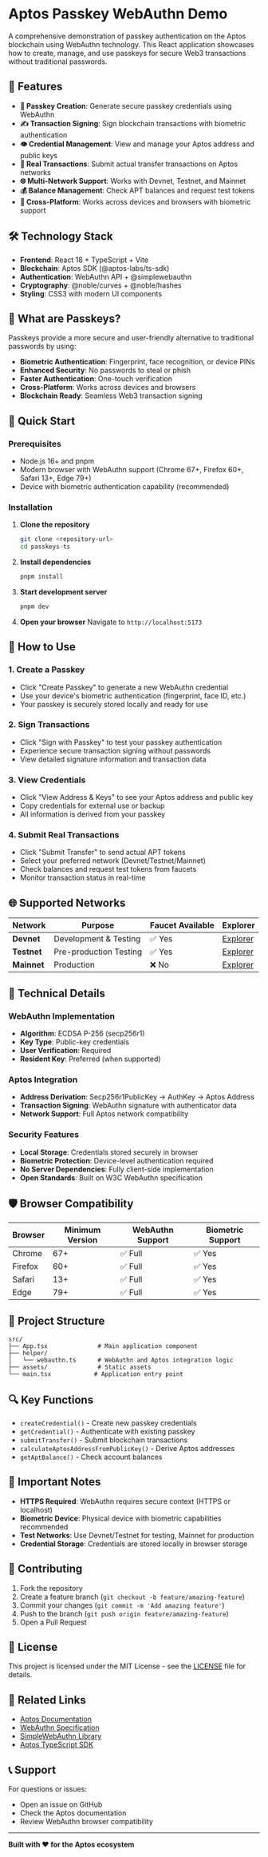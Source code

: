 # Aptos Passkey WebAuthn Demo

A comprehensive demonstration of passkey authentication on the Aptos blockchain using WebAuthn technology. This React application showcases how to create, manage, and use passkeys for secure Web3 transactions without traditional passwords.

## 🚀 Features

- **🔐 Passkey Creation**: Generate secure passkey credentials using WebAuthn
- **✍️ Transaction Signing**: Sign blockchain transactions with biometric authentication
- **👁️ Credential Management**: View and manage your Aptos address and public keys
- **🚀 Real Transactions**: Submit actual transfer transactions on Aptos networks
- **🌐 Multi-Network Support**: Works with Devnet, Testnet, and Mainnet
- **💰 Balance Management**: Check APT balances and request test tokens
- **📱 Cross-Platform**: Works across devices and browsers with biometric support

## 🛠️ Technology Stack

- **Frontend**: React 18 + TypeScript + Vite
- **Blockchain**: Aptos SDK (@aptos-labs/ts-sdk)
- **Authentication**: WebAuthn API + @simplewebauthn
- **Cryptography**: @noble/curves + @noble/hashes
- **Styling**: CSS3 with modern UI components

## 🎯 What are Passkeys?

Passkeys provide a more secure and user-friendly alternative to traditional passwords by using:
- **Biometric Authentication**: Fingerprint, face recognition, or device PINs
- **Enhanced Security**: No passwords to steal or phish
- **Faster Authentication**: One-touch verification
- **Cross-Platform**: Works across devices and browsers
- **Blockchain Ready**: Seamless Web3 transaction signing

## 🚀 Quick Start

### Prerequisites

- Node.js 16+ and pnpm
- Modern browser with WebAuthn support (Chrome 67+, Firefox 60+, Safari 13+, Edge 79+)
- Device with biometric authentication capability (recommended)

### Installation

1. **Clone the repository**
   ```bash
   git clone <repository-url>
   cd passkeys-ts
   ```

2. **Install dependencies**
   ```bash
   pnpm install
   ```

3. **Start development server**
   ```bash
   pnpm dev
   ```

4. **Open your browser**
   Navigate to `http://localhost:5173`

## 📖 How to Use

### 1. Create a Passkey
- Click "Create Passkey" to generate a new WebAuthn credential
- Use your device's biometric authentication (fingerprint, face ID, etc.)
- Your passkey is securely stored locally and ready for use

### 2. Sign Transactions
- Click "Sign with Passkey" to test your passkey authentication
- Experience secure transaction signing without passwords
- View detailed signature information and transaction data

### 3. View Credentials
- Click "View Address & Keys" to see your Aptos address and public key
- Copy credentials for external use or backup
- All information is derived from your passkey

### 4. Submit Real Transactions
- Click "Submit Transfer" to send actual APT tokens
- Select your preferred network (Devnet/Testnet/Mainnet)
- Check balances and request test tokens from faucets
- Monitor transaction status in real-time

## 🌐 Supported Networks

| Network | Purpose | Faucet Available | Explorer |
|---------|---------|------------------|----------|
| **Devnet** | Development & Testing | ✅ Yes | [Explorer](https://explorer.aptoslabs.com) |
| **Testnet** | Pre-production Testing | ✅ Yes | [Explorer](https://explorer.aptoslabs.com) |
| **Mainnet** | Production | ❌ No | [Explorer](https://explorer.aptoslabs.com) |

## 🔧 Technical Details

### WebAuthn Implementation
- **Algorithm**: ECDSA P-256 (secp256r1)
- **Key Type**: Public-key credentials
- **User Verification**: Required
- **Resident Key**: Preferred (when supported)

### Aptos Integration
- **Address Derivation**: Secp256r1PublicKey → AuthKey → Aptos Address
- **Transaction Signing**: WebAuthn signature with authenticator data
- **Network Support**: Full Aptos network compatibility

### Security Features
- **Local Storage**: Credentials stored securely in browser
- **Biometric Protection**: Device-level authentication required
- **No Server Dependencies**: Fully client-side implementation
- **Open Standards**: Built on W3C WebAuthn specification

## 🛡️ Browser Compatibility

| Browser | Minimum Version | WebAuthn Support | Biometric Support |
|---------|----------------|------------------|-------------------|
| Chrome | 67+ | ✅ Full | ✅ Yes |
| Firefox | 60+ | ✅ Full | ✅ Yes |
| Safari | 13+ | ✅ Full | ✅ Yes |
| Edge | 79+ | ✅ Full | ✅ Yes |

## 📁 Project Structure

```
src/
├── App.tsx              # Main application component
├── helper/
│   └── webauthn.ts      # WebAuthn and Aptos integration logic
├── assets/              # Static assets
└── main.tsx            # Application entry point
```

## 🔍 Key Functions

- `createCredential()` - Create new passkey credentials
- `getCredential()` - Authenticate with existing passkey
- `submitTransfer()` - Submit blockchain transactions
- `calculateAptosAddressFromPublicKey()` - Derive Aptos addresses
- `getAptBalance()` - Check account balances

## 🚨 Important Notes

- **HTTPS Required**: WebAuthn requires secure context (HTTPS or localhost)
- **Biometric Device**: Physical device with biometric capabilities recommended
- **Test Networks**: Use Devnet/Testnet for testing, Mainnet for production
- **Credential Storage**: Credentials are stored locally in browser storage

## 🤝 Contributing

1. Fork the repository
2. Create a feature branch (`git checkout -b feature/amazing-feature`)
3. Commit your changes (`git commit -m 'Add amazing feature'`)
4. Push to the branch (`git push origin feature/amazing-feature`)
5. Open a Pull Request

## 📄 License

This project is licensed under the MIT License - see the [LICENSE](LICENSE) file for details.

## 🔗 Related Links

- [Aptos Documentation](https://aptos.dev/)
- [WebAuthn Specification](https://www.w3.org/TR/webauthn-2/)
- [SimpleWebAuthn Library](https://simplewebauthn.dev/)
- [Aptos TypeScript SDK](https://github.com/aptos-labs/aptos-ts-sdk)

## 📞 Support

For questions or issues:
- Open an issue on GitHub
- Check the Aptos documentation
- Review WebAuthn browser compatibility

---

**Built with ❤️ for the Aptos ecosystem**
